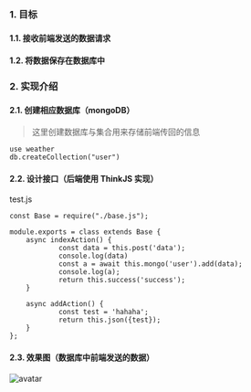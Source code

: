 
### 1. 目标

#### 1.1. 接收前端发送的数据请求
#### 1.2. 将数据保存在数据库中

### 2. 实现介绍

#### 2.1. 创建相应数据库（mongoDB）

   > 这里创建数据库与集合用来存储前端传回的信息

```
use weather
db.createCollection("user")
```

#### 2.2. 设计接口（后端使用 ThinkJS 实现）

   test.js

   ```
   const Base = require("./base.js");
   
   module.exports = class extends Base {
       async indexAction() {
               const data = this.post('data');
               console.log(data)
               const a = await this.mongo('user').add(data);
               console.log(a);
               return this.success('success');
       }
   
       async addAction() {
               const test = 'hahaha';
               return this.json({test});
       }
   };
   
   ```

#### 2.3. 效果图（数据库中前端发送的数据）

   ![avatar](https://github.com/xpcloud/training-project-records/blob/master/image/db-test.png)
